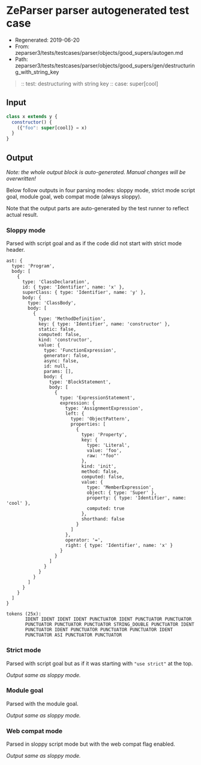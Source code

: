 # ZeParser parser autogenerated test case

- Regenerated: 2019-06-20
- From: zeparser3/tests/testcases/parser/objects/good_supers/autogen.md
- Path: zeparser3/tests/testcases/parser/objects/good_supers/gen/destructuring_with_string_key

> :: test: destructuring with string key
> :: case: super[cool]

## Input


`````js
class x extends y {
  constructor() {
    ({"foo": super[cool]} = x)
  }
}
`````

## Output

_Note: the whole output block is auto-generated. Manual changes will be overwritten!_

Below follow outputs in four parsing modes: sloppy mode, strict mode script goal, module goal, web compat mode (always sloppy).

Note that the output parts are auto-generated by the test runner to reflect actual result.

### Sloppy mode

Parsed with script goal and as if the code did not start with strict mode header.

`````
ast: {
  type: 'Program',
  body: [
    {
      type: 'ClassDeclaration',
      id: { type: 'Identifier', name: 'x' },
      superClass: { type: 'Identifier', name: 'y' },
      body: {
        type: 'ClassBody',
        body: [
          {
            type: 'MethodDefinition',
            key: { type: 'Identifier', name: 'constructor' },
            static: false,
            computed: false,
            kind: 'constructor',
            value: {
              type: 'FunctionExpression',
              generator: false,
              async: false,
              id: null,
              params: [],
              body: {
                type: 'BlockStatement',
                body: [
                  {
                    type: 'ExpressionStatement',
                    expression: {
                      type: 'AssignmentExpression',
                      left: {
                        type: 'ObjectPattern',
                        properties: [
                          {
                            type: 'Property',
                            key: {
                              type: 'Literal',
                              value: 'foo',
                              raw: '"foo"'
                            },
                            kind: 'init',
                            method: false,
                            computed: false,
                            value: {
                              type: 'MemberExpression',
                              object: { type: 'Super' },
                              property: { type: 'Identifier', name: 'cool' },
                              computed: true
                            },
                            shorthand: false
                          }
                        ]
                      },
                      operator: '=',
                      right: { type: 'Identifier', name: 'x' }
                    }
                  }
                ]
              }
            }
          }
        ]
      }
    }
  ]
}

tokens (25x):
       IDENT IDENT IDENT IDENT PUNCTUATOR IDENT PUNCTUATOR PUNCTUATOR
       PUNCTUATOR PUNCTUATOR PUNCTUATOR STRING_DOUBLE PUNCTUATOR IDENT
       PUNCTUATOR IDENT PUNCTUATOR PUNCTUATOR PUNCTUATOR IDENT
       PUNCTUATOR ASI PUNCTUATOR PUNCTUATOR
`````

### Strict mode

Parsed with script goal but as if it was starting with `"use strict"` at the top.

_Output same as sloppy mode._

### Module goal

Parsed with the module goal.

_Output same as sloppy mode._

### Web compat mode

Parsed in sloppy script mode but with the web compat flag enabled.

_Output same as sloppy mode._
